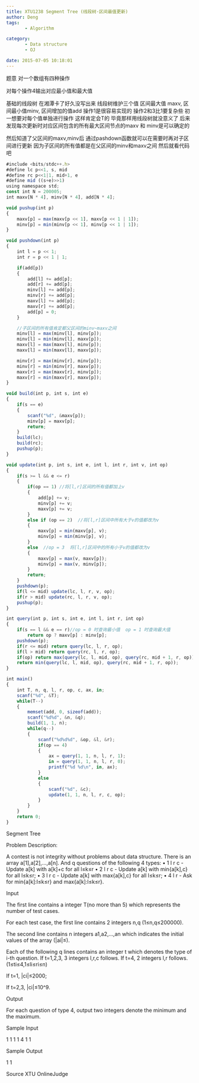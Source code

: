 ```yaml
---
title: XTU1238 Segment Tree (线段树·区间最值更新)
author: Deng
tags: 
       - Algorithm

category: 
       - Data structure
       - OJ

date: 2015-07-05 10:18:01
---
```

题意 对一个数组有四种操作

对每个操作4输出对应最小值和最大值

基础的线段树 在湘潭卡了好久没写出来
线段树维护三个值 区间最大值 maxv, 区间最小值minv, 区间增加的值add
操作1是很容易实现的 操作2和3比1要复杂些 初一想要对每个值单独进行操作 这样肯定会T的 毕竟那样用线段树就没意义了 后来发现每次更新时对应区间包含的所有最大区间节点的maxv 和 minv是可以确定的

然后知道了父区间的maxv,minv后 通过pashdown函数就可以在需要时再对子区间进行更新 因为子区间的所有值都是在父区间的minv和maxv之间 然后就看代码吧
```js 
#include <bits/stdc++.h>
#define lc p<<1, s, mid
#define rc p<<1|1, mid+1, e
#define mid ((s+e)>>1)
using namespace std;
const int N = 200005;
int maxv[N * 4], minv[N * 4], add[N * 4];

void pushup(int p)
{
    maxv[p] = max(maxv[p << 1], maxv[p << 1 | 1]);
    minv[p] = min(minv[p << 1], minv[p << 1 | 1]);
}

void pushdown(int p)
{
    int l = p << 1;
    int r = p << 1 | 1;

    if(add[p])
    {
        add[l] += add[p];
        add[r] += add[p];
        minv[l] += add[p];
        minv[r] += add[p];
        maxv[l] += add[p];
        maxv[r] += add[p];
        add[p] = 0;
    }

    //子区间的所有值肯定都父区间的minv~maxv之间
    minv[l] = max(minv[l], minv[p]);
    minv[l] = min(minv[l], maxv[p]);
    maxv[l] = max(maxv[l], minv[p]);
    maxv[l] = min(maxv[l], maxv[p]);

    minv[r] = max(minv[r], minv[p]);
    minv[r] = min(minv[r], maxv[p]);
    maxv[r] = max(maxv[r], minv[p]);
    maxv[r] = min(maxv[r], maxv[p]);
}

void build(int p, int s, int e)
{
    if(s == e)
    {
        scanf("%d", &maxv[p]);
        minv[p] = maxv[p];
        return;
    }
    build(lc);
    build(rc);
    pushup(p);
}

void update(int p, int s, int e, int l, int r, int v, int op)
{
    if(s >= l && e <= r)
    {
        if(op == 1) //将[l,r]区间的所有值都加上v
        {
            add[p] += v;
            minv[p] += v;
            maxv[p] += v;
        }
        else if (op == 2)  //将[l,r]区间中所有大于v的值都改为v
        {
            maxv[p] = min(maxv[p], v);
            minv[p] = min(minv[p], v);
        }
        else  //op = 3  将[l,r]区间中的所有小于v的值都改为v
        {
            maxv[p] = max(v, maxv[p]);
            minv[p] = max(v, minv[p]);
        }
        return;
    }
    pushdown(p);
    if(l <= mid) update(lc, l, r, v, op);
    if(r > mid) update(rc, l, r, v, op);
    pushup(p);
}

int query(int p, int s, int e, int l, int r, int op)
{
    if(s == l && e == r)//op = 0 时查询最小值  op = 1 时查询最大值
        return op ? maxv[p] : minv[p];
    pushdown(p);
    if(r <= mid) return query(lc, l, r, op);
    if(l > mid) return query(rc, l, r, op);
    if(op) return max(query(lc, l, mid, op), query(rc, mid + 1, r, op));
    return min(query(lc, l, mid, op), query(rc, mid + 1, r, op));
}

int main()
{
    int T, n, q, l, r, op, c, ax, in;
    scanf("%d", &T);
    while(T--)
    {
        memset(add, 0, sizeof(add));
        scanf("%d%d", &n, &q);
        build(1, 1, n);
        while(q--)
        {
            scanf("%d%d%d", &op, &l, &r);
            if(op == 4)
            {
                ax = query(1, 1, n, l, r, 1);
                in = query(1, 1, n, l, r, 0);
                printf("%d %d\n", in, ax);
            }
            else
            {
                scanf("%d", &c);
                update(1, 1, n, l, r, c, op);
            }
        }
    }
    return 0;
}
```

Segment Tree

Problem Description:

A contest is not integrity without problems about data structure.
There is an array a[1],a[2],…,a[n]. And q questions of the following 4 types: • 1 l r c - Update a[k] with a[k]+c for all l≤k≤r
• 2 l r c - Update a[k] with min{a[k],c} for all l≤k≤r;
• 3 l r c - Update a[k] with max{a[k],c} for all l≤k≤r;
• 4 l r - Ask for min{a[k]:l≤k≤r} and max{a[k]:l≤k≤r}.

Input

The first line contains a integer T(no more than 5) which represents the number of test cases.

For each test case, the first line contains 2 integers n,q (1≤n,q≤200000).

The second line contains n integers a1,a2,…,an which indicates the initial values of the array (|ai|≤).

Each of the following q lines contains an integer t which denotes the type of i-th question. If t=1,2,3, 3 integers l,r,c follows. If t=4, 2 integers l,r follows. (1≤ti≤4,1≤li≤ri≤n)

If t=1, |ci|≤2000;

If t=2,3, |ci|≤10^9.

Output

For each question of type 4, output two integers denote the minimum and the maximum.

Sample Input

1
1 1
1
4 1 1

Sample Output

1 1

Source
XTU OnlineJudge